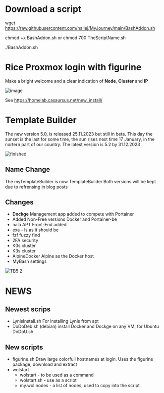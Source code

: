 # Download a script
wget https://raw.githubusercontent.com/nallej/MyJourney/main/BashAddon.sh 

chmod +x BashAddon.sh or chmod 700 TheScriptName.sh

./BashAddon.sh

# Rice Proxmox login with figurine
Make a bright welcome and a clear indication of **Node**, **Cluster** and **IP**

![image](https://github.com/user-attachments/assets/3cb82aa6-dff6-425a-a7de-a63e8c0d5ced)

See https://homelab.casaursus.net/new_install/

# Template Builder  
The new version 5.0, is released 25.11.2023 but still in beta. 
This day the sunset is the last for some time, the sun rises next time 17 January, in the nortern part of our country.
The latest version is 5.2 by 31.12.2023

![finished](https://github.com/nallej/MyJourney/assets/24981516/70d7fdec-88a2-4e2b-8bf0-6f33200b98c9)


## Name Change
The myTemplateBuilder is now TemplateBuilder
Both versions will be kept due to refrensing in blog posts

## Changes
- **Dockge** Management app added to compete with Portainer
- Added Non-Free versions Docker and Portainer-be
- nala APT Front-End added
- exa - ls as it should be
- fzf fuzzy find
- 2FA security
- K0s cluster
- K3s cluster
- AlpineDocker Alpine as the Docker host
- MyBash settings
  
![TB5 2](https://github.com/nallej/MyJourney/assets/24981516/30e1599d-1286-48e1-85bf-81e2f9f1ab5e)


# NEWS
## Newest scrips
- LynisInstall.sh For installing Lynis from apt
- DoDoDeb.sh (debian) install Docker and Dockge on any VM, for Ubuntu DoDoU.sh
## New scripts
- figurine.sh Draw large colorfull hostnames at login. Uses the figurine package, download and extract
- wolstart
  - wolstart     - to be used as a command
  - wolstart.sh  - use as a script
  - my.wol.nodes - a list of nodes, used to copy into the script
